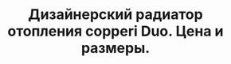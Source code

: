 ---
title: Дизайнерский радиатор отопления copperi Duo. Цена и размеры.
description: Купить дизайнерский радиатор отопления copperi Duo в Москве. Цена и размеры.
layout: product
permalink: /catalog/:name


header-color: "#fceae3"

model-title: "Duo"
model-desc: "Передняя панель радиатора изготовлена из двух слоёв разных цветов или материалов. В верхнем слое лазером вырезан рисунок, сквозь который виден нижний слой. Мы можем сделать рисунок по вашему эскизу или предложить свой вариант в нужном стиле."

weight: 30
product: 1

features:
- "Материал: окрашенная или нержавеющая сталь, медь, латунь"
- "Цвет: любой по RAL"
- "Рисунок любой сложности по вашему эскизу"
- "Матовая или глянцевая окраска"
- "Подключение: боковое или нижнее"

related:
- frame-h
- duo-v
- anisotropia-cu
---